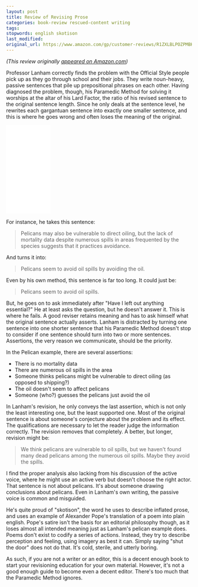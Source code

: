 ```yaml
---
layout: post
title: Review of Revising Prose
categories: book-review rescued-content writing
tags:
stopwords: english skotison
last_modified:
original_url: https://www.amazon.com/gp/customer-reviews/R1ZXLBLPOZPMBK
---
```


*(This review originally [appeared on Amazon.com](https://www.amazon.com/gp/customer-reviews/R1ZXLBLPOZPMBK))*

Professor Lanham correctly finds the problem with the Official Style people pick up as they go through school and their jobs. They write noun-heavy, passive sentences that pile up prepositional phrases on each other. Having diagnosed the problem, though, his Paramedic Method for solving it worships at the altar of his Lard Factor, the ratio of his revised sentence to the original sentence length. Since he only deals at the sentence level, he rewrites each gargantuan sentence into exactly one smaller sentence, and this is where he goes wrong and often loses the meaning of the original.

<div align="amazon">
<iframe style="width:120px;height:240px;" marginwidth="0" marginheight="0" scrolling="no" frameborder="0" src="//ws-na.amazon-adsystem.com/widgets/q?ServiceVersion=20070822&OneJS=1&Operation=GetAdHtml&MarketPlace=US&source=ac&ref=tf_til&ad_type=product_link&tracking_id=hashbang09-20&marketplace=amazon&region=US&placement=0321441699&asins=0321441699&linkId=06e4759c5f60aa1605347e4ebe202e3a&show_border=false&link_opens_in_new_window=false&price_color=333333&title_color=0066c0&bg_color=ffffff">
    </iframe>
</div>

For instance, he takes this sentence:

> Pelicans may also be vulnerable to direct oiling, but the lack of mortality data despite numerous spills in areas frequented by the species suggests that it practices avoidance.

And turns it into:

> Pelicans seem to avoid oil spills by avoiding the oil.

Even by his own method, this sentence is far too long. It could just be:

> Pelicans seem to avoid oil spills.

But, he goes on to ask immediately after "Have I left out anything essential?" He at least asks the question, but he doesn't answer it. This is where he fails. A good reviser retains meaning and has to ask himself what the original sentence actually asserts. Lanham is distracted by turning one sentence into one shorter sentence that his Paramedic Method doesn't stop to consider if one sentence should turn into two or more sentences. Assertions, the very reason we communicate, should be the priority.

In the Pelican example, there are several assertions:

* There is no mortality data
* There are numerous oil spills in the area
* Someone thinks pelicans might be vulnerable to direct oiling (as opposed to shipping?)
* The oil doesn't seem to affect pelicans
* Someone (who?) guesses the pelicans just avoid the oil

In Lanham's revision, he only conveys the last assertion, which is not only the least interesting one, but the least supported one. Most of the original sentence is about someone's conjecture about the problem and its effect. The qualifications are necessary to let the reader judge the information correctly. The revision removes that completely. A better, but longer, revision might be:

> We think pelicans are vulnerable to oil spills, but we haven't found many dead pelicans among the numerous oil spills. Maybe they avoid the spills.

I find the proper analysis also lacking from his discussion of the active voice, where he might use an active verb but doesn't choose the right actor. That sentence is not about pelicans. It's about someone drawing conclusions about pelicans. Even in Lanham's own writing, the passive voice is common and misguided.

He's quite proud of "skotison", the word he uses to describe inflated prose, and uses an example of Alexander Pope's translation of a poem into plain english. Pope's satire isn't the basis for an editorial philosophy though, as it loses almost all intended meaning just as Lanham's pelican example does. Poems don't exist to codify a series of actions. Instead, they try to describe perception and feeling, using imagery as best it can. Simply saying "shut the door" does not do that. It's cold, sterile, and utterly boring.

As such, if you are not a writer or an editor, this is a decent enough book to start your revisioning education for your own material. However, it's not a good enough guide to become even a decent editor. There's too much that the Paramedic Method ignores.
